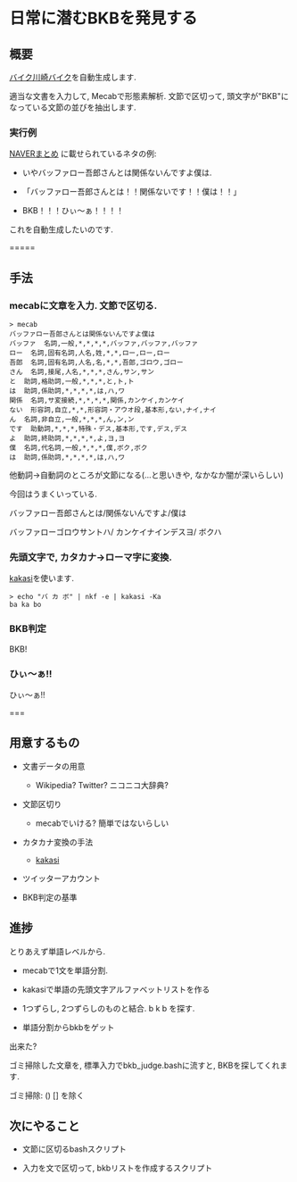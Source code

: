 日常に潜むBKBを発見する
====

## 概要

[バイク川崎バイク](http://www.google.co.jp/url?sa=t&rct=j&q=&esrc=s&source=web&cd=5&cad=rja&uact=8&ved=0CD8QFjAE&url=http%3A%2F%2Fmatome.naver.jp%2Fodai%2F2137761151482905501&ei=nyxQVLTXJYLPmwXhwIAw&usg=AFQjCNHYtnid7__OztJNegBrbPjaYGLx-A&sig2=EIDB4d-4EHlLfPwFV8xAEA&bvm=bv.78597519,d.dGY)を自動生成します. 

適当な文書を入力して, Mecabで形態素解析. 
文節で区切って, 頭文字が"BKB"になっている文節の並びを抽出します. 

###  実行例 

[NAVERまとめ](http://matome.naver.jp/odai/2137761151482905501) に載せられているネタの例:

  - いやバッファロー吾郎さんとは関係ないんですよ僕は. 

  - 「バッファロー吾郎さんとは！！関係ないです！！僕は！！」

  - BKB！！！ひぃ～ぁ！！！！

これを自動生成したいのです. 

=====

## 手法

### mecabに文章を入力. 文節で区切る.

```{sh}
> mecab
バッファロー吾郎さんとは関係ないんですよ僕は
バッファ  名詞,一般,*,*,*,*,バッファ,バッファ,バッファ
ロー  名詞,固有名詞,人名,姓,*,*,ロー,ロー,ロー
吾郎  名詞,固有名詞,人名,名,*,*,吾郎,ゴロウ,ゴロー
さん  名詞,接尾,人名,*,*,*,さん,サン,サン
と  助詞,格助詞,一般,*,*,*,と,ト,ト
は  助詞,係助詞,*,*,*,*,は,ハ,ワ
関係  名詞,サ変接続,*,*,*,*,関係,カンケイ,カンケイ
ない  形容詞,自立,*,*,形容詞・アウオ段,基本形,ない,ナイ,ナイ
ん  名詞,非自立,一般,*,*,*,ん,ン,ン
です  助動詞,*,*,*,特殊・デス,基本形,です,デス,デス
よ  助詞,終助詞,*,*,*,*,よ,ヨ,ヨ
僕  名詞,代名詞,一般,*,*,*,僕,ボク,ボク
は  助詞,係助詞,*,*,*,*,は,ハ,ワ
```

他動詞->自動詞のところが文節になる(...と思いきや, なかなか闇が深いらしい)

今回はうまくいっている. 

バッファロー吾郎さんとは/関係ないんですよ/僕は

バッファローゴロウサントハ/ カンケイナインデスヨ/ ボクハ


### 先頭文字で, カタカナ->ローマ字に変換. 

[kakasi](http://kakasi.namazu.org)を使います. 

```{sh}
> echo "バ カ ボ" | nkf -e | kakasi -Ka 
ba ka bo
```

### BKB判定

BKB! 

### ひぃ～ぁ!!

ひぃ～ぁ!!

=== 

## 用意するもの

- 文書データの用意
  
  - Wikipedia? Twitter? ニコニコ大辞典?

- 文節区切り 

  - mecabでいける? 簡単ではないらしい

- カタカナ変換の手法

  - [kakasi](http://www.mk-mode.com/octopress/2014/04/27/linux-replacement-by-kakasi/)

- ツイッターアカウント

- BKB判定の基準


## 進捗

とりあえず単語レベルから. 

- mecabで1文を単語分割.

- kakasiで単語の先頭文字アルファベットリストを作る

- 1つずらし, 2つずらしのものと結合. b k b を探す. 

- 単語分割からbkbをゲット

出来た? 

ゴミ掃除した文章を, 標準入力でbkb_judge.bashに流すと, BKBを探してくれます.

ゴミ掃除: () [] を除く 


## 次にやること

- 文節に区切るbashスクリプト

- 入力を文で区切って, bkbリストを作成するスクリプト

